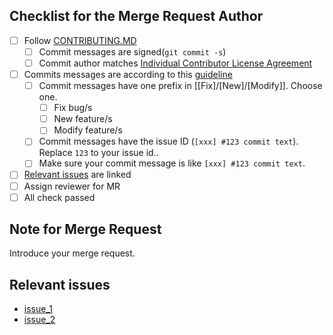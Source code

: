 ## Checklist for the Merge Request Author

- [ ] Follow [CONTRIBUTING.MD](https://github.com/MiRoboticsLab/cyberdog_ros2/blob/main/CONTRIBUTING.md)
  - [ ] Commit messages are signed(`git commit -s`)
  - [ ] Commit author matches [Individual Contributor License Agreement](https://cdn.cnbj2m.fds.api.mi-img.com/cyberdog-package/packages/doc_materials/cla_zh_en.pdf)
- [ ] Commits messages are according to this [guideline](https://tbaggery.com/2008/04/19/a-note-about-git-commit-messages.html)
  - [ ] Commit messages have one prefix in [[Fix]/[New]/[Modify]]. Choose one.
    - [ ] Fix bug/s
    - [ ] New feature/s
    - [ ] Modify feature/s
  - [ ] Commit messages have the issue ID (`[xxx] #123 commit text`). Replace `123` to your issue id..
  - [ ] Make sure your commit message is like `[xxx] #123 commit text`.
- [ ] [Relevant issues](#relevant-issues) are linked
- [ ] Assign reviewer for MR
- [ ] All check passed

## Note for Merge Request

Introduce your merge request.

## Relevant issues

- [issue_1](url_to_issue_1)
- [issue_2](url_to_issue_2)
